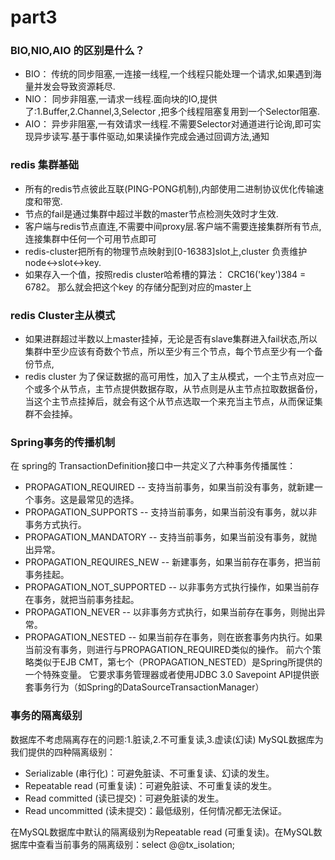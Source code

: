 # part3

### BIO,NIO,AIO 的区别是什么？

* BIO： 传统的同步阻塞,一连接一线程,一个线程只能处理一个请求,如果遇到海量并发会导致资源耗尽.
* NIO： 同步非阻塞,一请求一线程.面向块的IO,提供了:1.Buffer,2.Channel,3,Selector ,把多个线程阻塞复用到一个Selector阻塞.
* AIO： 异步非阻塞,一有效请求一线程.不需要Selector对通道进行论询,即可实现异步读写.基于事件驱动,如果读操作完成会通过回调方法,通知

### redis 集群基础

* 所有的redis节点彼此互联(PING-PONG机制),内部使用二进制协议优化传输速度和带宽.
* 节点的fail是通过集群中超过半数的master节点检测失效时才生效.
* 客户端与redis节点直连,不需要中间proxy层.客户端不需要连接集群所有节点,连接集群中任何一个可用节点即可
* redis-cluster把所有的物理节点映射到[0-16383]slot上,cluster 负责维护node<->slot<->key.
* 如果存入一个值，按照redis cluster哈希槽的算法： CRC16('key')384 = 6782。 那么就会把这个key 的存储分配到对应的master上

### redis Cluster主从模式

* 如果进群超过半数以上master挂掉，无论是否有slave集群进入fail状态,所以集群中至少应该有奇数个节点，所以至少有三个节点，每个节点至少有一个备份节点,
* redis cluster 为了保证数据的高可用性，加入了主从模式，一个主节点对应一个或多个从节点，主节点提供数据存取，从节点则是从主节点拉取数据备份，当这个主节点挂掉后，就会有这个从节点选取一个来充当主节点，从而保证集群不会挂掉。

### Spring事务的传播机制

在 spring的 TransactionDefinition接口中一共定义了六种事务传播属性：
* PROPAGATION_REQUIRED -- 支持当前事务，如果当前没有事务，就新建一个事务。这是最常见的选择。 
* PROPAGATION_SUPPORTS -- 支持当前事务，如果当前没有事务，就以非事务方式执行。 
* PROPAGATION_MANDATORY -- 支持当前事务，如果当前没有事务，就抛出异常。 
* PROPAGATION_REQUIRES_NEW -- 新建事务，如果当前存在事务，把当前事务挂起。 
* PROPAGATION_NOT_SUPPORTED -- 以非事务方式执行操作，如果当前存在事务，就把当前事务挂起。 
* PROPAGATION_NEVER -- 以非事务方式执行，如果当前存在事务，则抛出异常。 
* PROPAGATION_NESTED -- 如果当前存在事务，则在嵌套事务内执行。如果当前没有事务，则进行与PROPAGATION_REQUIRED类似的操作。 
前六个策略类似于EJB CMT，第七个（PROPAGATION_NESTED）是Spring所提供的一个特殊变量。 
它要求事务管理器或者使用JDBC 3.0 Savepoint API提供嵌套事务行为（如Spring的DataSourceTransactionManager） 

### 事务的隔离级别

数据库不考虑隔离存在的问题:1.脏读,2.不可重复读,3.虚读(幻读)
MySQL数据库为我们提供的四种隔离级别：

* Serializable (串行化)：可避免脏读、不可重复读、幻读的发生。
* Repeatable read (可重复读)：可避免脏读、不可重复读的发生。
* Read committed (读已提交)：可避免脏读的发生。
* Read uncommitted (读未提交)：最低级别，任何情况都无法保证。

在MySQL数据库中默认的隔离级别为Repeatable read (可重复读)。在MySQL数据库中查看当前事务的隔离级别：select @@tx_isolation;
